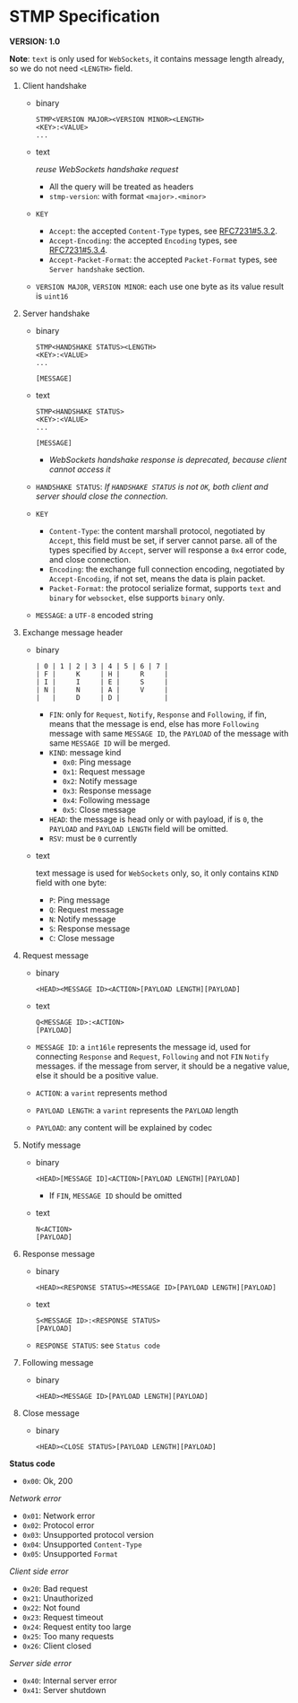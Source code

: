 # STMP Specification

**VERSION: 1.0**

**Note**: `text` is only used for `WebSockets`, it contains message length already, so we do not need `<LENGTH>` field.

1. Client handshake

   - binary

     ```text
     STMP<VERSION MAJOR><VERSION MINOR><LENGTH>
     <KEY>:<VALUE>
     ...
     ```

   - text

     _reuse WebSockets handshake request_

     - All the query will be treated as headers
     - `stmp-version`: with format `<major>.<minor>`

   - `KEY`

     - `Accept`: the accepted `Content-Type` types, see [RFC7231#5.3.2](https://tools.ietf.org/html/rfc7231#section-5.3.2).
     - `Accept-Encoding`: the accepted `Encoding` types, see [RFC7231#5.3.4](https://tools.ietf.org/html/rfc7231#section-5.3.2).
     - `Accept-Packet-Format`: the accepted `Packet-Format` types, see `Server handshake` section.

   - `VERSION MAJOR`, `VERSION MINOR`: each use one byte as its value result is `uint16`

2. Server handshake

   - binary

     ```text
     STMP<HANDSHAKE STATUS><LENGTH>
     <KEY>:<VALUE>
     ...

     [MESSAGE]
     ```

   - text

     ```text
     STMP<HANDSHAKE STATUS>
     <KEY>:<VALUE>
     ...

     [MESSAGE]
     ```

     - _WebSockets handshake response is deprecated, because client cannot access it_

   - `HANDSHAKE STATUS`: _If `HANDSHAKE STATUS` is not `OK`, both client and server should close the connection._

   - `KEY`

     - `Content-Type`: the content marshall protocol, negotiated by `Accept`, this field must be set, if server cannot parse.
       all of the types specified by `Accept`, server will response a `0x4` error code, and close connection.
     - `Encoding`: the exchange full connection encoding, negotiated by `Accept-Encoding`, if not set, means the data is plain packet.
     - `Packet-Format`: the protocol serialize format, supports `text` and `binary` for `websocket`, else supports `binary` only.

   - `MESSAGE`: a `UTF-8` encoded string

3. Exchange message header

   - binary

     ```text
     | 0 | 1 | 2 | 3 | 4 | 5 | 6 | 7 |
     | F |     K     | H |     R     |
     | I |     I     | E |     S     |
     | N |     N     | A |     V     |
     |   |     D     | D |           |
     ```

     - `FIN`: only for `Request`, `Notify`, `Response` and `Following`, if fin, means
       that the message is end, else has more `Following` message with same `MESSAGE ID`,
       the `PAYLOAD` of the message with same `MESSAGE ID` will be merged.
     - `KIND`: message kind
       - `0x0`: Ping message
       - `0x1`: Request message
       - `0x2`: Notify message
       - `0x3`: Response message
       - `0x4`: Following message
       - `0x5`: Close message
     - `HEAD`: the message is head only or with payload, if is `0`, the `PAYLOAD` and `PAYLOAD LENGTH` field will be omitted.
     - `RSV`: must be `0` currently

   - text

     text message is used for `WebSockets` only, so, it only contains
     `KIND` field with one byte:

     - `P`: Ping message
     - `Q`: Request message
     - `N`: Notify message
     - `S`: Response message
     - `C`: Close message

4. Request message

   - binary

     ```text
     <HEAD><MESSAGE ID><ACTION>[PAYLOAD LENGTH][PAYLOAD]
     ```

   - text

     ```text
     Q<MESSAGE ID>:<ACTION>
     [PAYLOAD]
     ```

   - `MESSAGE ID`: a `int16le` represents the message id, used for connecting `Response` and `Request`, `Following` and not `FIN` `Notify` messages.
      if the message from server, it should be a negative value, else it should be a positive value.
   - `ACTION`: a `varint` represents method
   - `PAYLOAD LENGTH`: a `varint` represents the `PAYLOAD` length
   - `PAYLOAD`: any content will be explained by codec

5. Notify message

   - binary

     ```text
     <HEAD>[MESSAGE ID]<ACTION>[PAYLOAD LENGTH][PAYLOAD]
     ```

     - If `FIN`, `MESSAGE ID` should be omitted

   - text

     ```text
     N<ACTION>
     [PAYLOAD]
     ```

6. Response message

   - binary

     ```text
     <HEAD><RESPONSE STATUS><MESSAGE ID>[PAYLOAD LENGTH][PAYLOAD]
     ```

   - text

     ```text
     S<MESSAGE ID>:<RESPONSE STATUS>
     [PAYLOAD]
     ```

   - `RESPONSE STATUS`: see `Status code`

7. Following message

   - binary

     ```text
     <HEAD><MESSAGE ID>[PAYLOAD LENGTH][PAYLOAD]
     ```

8. Close message

   - binary

     ```text
     <HEAD><CLOSE STATUS>[PAYLOAD LENGTH][PAYLOAD]
     ```

**Status code**

- `0x00`: Ok, 200

_Network error_

- `0x01`: Network error
- `0x02`: Protocol error
- `0x03`: Unsupported protocol version
- `0x04`: Unsupported `Content-Type`
- `0x05`: Unsupported `Format`

_Client side error_

- `0x20`: Bad request
- `0x21`: Unauthorized
- `0x22`: Not found
- `0x23`: Request timeout
- `0x24`: Request entity too large
- `0x25`: Too many requests
- `0x26`: Client closed

_Server side error_

- `0x40`: Internal server error
- `0x41`: Server shutdown
